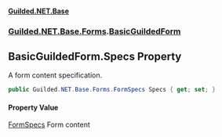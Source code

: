 
#### [Guilded.NET.Base](index 'index')
### [Guilded.NET.Base.Forms](index#Guilded_NET_Base_Forms 'Guilded.NET.Base.Forms').[BasicGuildedForm](BasicGuildedForm 'Guilded.NET.Base.Forms.BasicGuildedForm')
## BasicGuildedForm.Specs Property
A form content specification.  
```csharp
public Guilded.NET.Base.Forms.FormSpecs Specs { get; set; }
```

#### Property Value
[FormSpecs](FormSpecs 'Guilded.NET.Base.Forms.FormSpecs')
Form content
